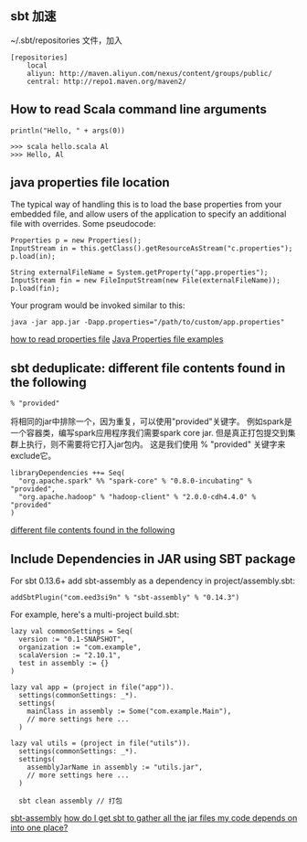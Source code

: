 ## sbt 加速

~/.sbt/repositories 文件，加入

    [repositories]
        local
        aliyun: http://maven.aliyun.com/nexus/content/groups/public/
        central: http://repo1.maven.org/maven2/


## How to read Scala command line arguments

    println("Hello, " + args(0))

    >>> scala hello.scala Al
    >>> Hello, Al


##  java properties file location

The typical way of handling this is to load the base properties from your
embedded file, and allow users of the application to specify an additional file
with overrides. Some pseudocode:

    Properties p = new Properties();
    InputStream in = this.getClass().getResourceAsStream("c.properties");
    p.load(in);

    String externalFileName = System.getProperty("app.properties");
    InputStream fin = new FileInputStream(new File(externalFileName));
    p.load(fin);

Your program would be invoked similar to this:

    java -jar app.jar -Dapp.properties="/path/to/custom/app.properties"

[how to read properties file](http://alvinalexander.com/blog/post/java/-use-properties-file)
[Java Properties file examples](https://www.mkyong.com/java/java-properties-file-examples/)


## sbt deduplicate: different file contents found in the following

    % "provided"

将相同的jar中排除一个，因为重复，可以使用"provided"关键字。
例如spark是一个容器类，编写spark应用程序我们需要spark core jar. 但是真正打包提交到集群上执行，则不需要将它打入jar包内。
这是我们使用 % "provided" 关键字来exclude它。

    libraryDependencies ++= Seq(
      "org.apache.spark" %% "spark-core" % "0.8.0-incubating" % "provided",
      "org.apache.hadoop" % "hadoop-client" % "2.0.0-cdh4.4.0" % "provided"
    )

[different file contents found in the following](http://blog.csdn.net/oopsoom/article/details/41318599)


## Include Dependencies in JAR using SBT package

For sbt 0.13.6+ add sbt-assembly as a dependency in project/assembly.sbt:

    addSbtPlugin("com.eed3si9n" % "sbt-assembly" % "0.14.3")


For example, here's a multi-project build.sbt:

    lazy val commonSettings = Seq(
      version := "0.1-SNAPSHOT",
      organization := "com.example",
      scalaVersion := "2.10.1",
      test in assembly := {}
    )

    lazy val app = (project in file("app")).
      settings(commonSettings: _*).
      settings(
        mainClass in assembly := Some("com.example.Main"),
        // more settings here ...
      )

    lazy val utils = (project in file("utils")).
      settings(commonSettings: _*).
      settings(
        assemblyJarName in assembly := "utils.jar",
        // more settings here ...
      )

      sbt clean assembly // 打包

[sbt-assembly](https://github.com/sbt/sbt-assembly)
[how do I get sbt to gather all the jar files my code depends on into one place?](http://stackoverflow.com/questions/7979336/how-do-i-get-sbt-to-gather-all-the-jar-files-my-code-depends-on-into-one-place)
